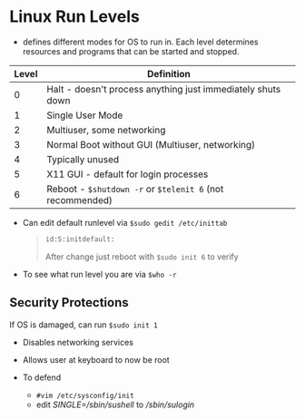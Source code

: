 # Linux Run Levels

- defines different modes for OS to run in. Each level determines resources and programs that can be started and stopped.

| Level | Definition                                                  |
| ----- | ----------------------------------------------------------- |
| 0     | Halt - doesn't process anything just immediately shuts down |
| 1     | Single User Mode                                            |
| 2     | Multiuser, some networking                                  |
| 3     | Normal Boot without GUI (Multiuser, networking)             |
| 4     | Typically unused                                            |
| 5     | X11 GUI - default for login processes                       |
| 6     | Reboot - `$shutdown -r` or `$telenit 6` (not recommended)   |

- Can edit default runlevel via `$sudo gedit /etc/inittab`

  > ```bash
  > id:5:initdefault:
  > ```
  >
  > After change just reboot with `$sudo init 6` to verify

- To see what run level you are via `$who -r`



## Security Protections

If OS is damaged, can run `$sudo init 1`

- Disables networking services

- Allows user at keyboard to now be root

- To defend
  - `#vim /etc/sysconfig/init`
  - edit *SINGLE=/sbin/sushell* to */sbin/sulogin*
